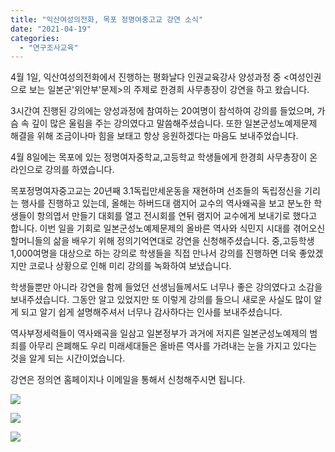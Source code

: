 ```yaml
---
title: "익산여성의전화, 목포 정명여중고교 강연 소식"
date: "2021-04-19"
categories: 
  - "연구조사교육"
---
```


4월 1일, 익산여성의전화에서 진행하는 평화날다 인권교육강사 양성과정 중 <여성인권으로 보는 일본군'위안부'문제>의 주제로 한경희 사무총장이 강연을 하고 왔습니다.

3시간여 진행된 강의에는 양성과정에 참여하는 20여명이 참석하여 강의를 들었으며, 가슴 속 깊이 많은 울림을 주는 강의였다고 말씀해주셨습니다. 또한 일본군성노예제문제 해결을 위해 조금이나마 힘을 보태고 항상 응원하겠다는 마음도 보내주었습니다.

4월 8일에는 목포에 있는 정명여자중학교,고등학교 학생들에게 한경희 사무총장이 온라인으로 강의를 하였습니다.

목포정명여자중고교는 20년째 3.1독립만세운동을 재현하며 선조들의 독립정신을 기리는 행사를 진행하고 있는데, 올해는 하버드대 램지어 교수의 역사왜곡을 보고 분노한 학생들이 항의엽서 만들기 대회를 열고 전시회를 연뒤 램지어 교수에게 보내기로 했다고 합니다. 이번 일을 기회로 일본군성노예제문제의 올바른 역사와 식민지 시대를 겪어오신 할머니들의 삶을 배우기 위해 정의기억연대로 강연을 신청해주셨습니다. 중,고등학생 1,000여명을 대상으로 하는 강의로 학생들을 직접 만나서 강의를 진행하면 더욱 좋았겠지만 코로나 상황으로 인해 미리 강의를 녹화하여 보냈습니다.

학생들뿐만 아니라 강연을 함께 들었던 선생님들께서도 너무나 좋은 강의였다고 소감을 보내주셨습니다. 그동안 알고 있었지만 또 이렇게 강의를 들으니 새로운 사실도 많이 알게 되고 알기 쉽게 설명해주셔서 너무나 감사하다는 인사를 보내주셨습니다.

역사부정세력들이 역사왜곡을 일삼고 일본정부가 과거에 저지른 일본군성노예제의 범죄를 아무리 은폐해도 우리 미래세대들은 올바른 역사를 가려내는 눈을 가지고 있다는 것을 알게 되는 시간이었습니다.

강연은 정의연 홈페이지나 이메일을 통해서 신청해주시면 됩니다.

![](https://r2.womenandwar.net/2021/04/DSC_5717-1024x678.jpg)

![](https://r2.womenandwar.net/2021/04/DSC_5603-1024x678.jpg)

![](https://r2.womenandwar.net/2021/04/KakaoTalk_20210401_134521724_08-1024x768.jpg)
